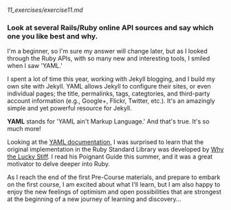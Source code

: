 *11_exercises/exercise11.md*

### Look at several Rails/Ruby online API sources and say which one you like best and why.

I'm a beginner, so I'm sure my answer will change later, but as I looked through the Ruby APIs, with so many new and interesting tools, I smiled when I saw 'YAML.'

I spent a lot of time this year, working with Jekyll blogging, and I build my own site with Jekyll. YAML allows Jekyll to configure their sites, or even individual pages; the title, permalinks, tags, categtories, and third-party account information (e.g., Google+, Flickr, Twitter, etc.). It's an amazingly simple and yet powerful resource for Jekyll.

**YAML** stands for 'YAML ain't Markup Language.' And that's true. It's so much more! 

Looking at the [YAML documentation](http://ruby-doc.org/stdlib-2.1.3/libdoc/yaml/rdoc/YAML.html), I was surprised to learn that the original implementation in the Ruby Standard Library was developed by [Why the Lucky Stiff](http://mislav.uniqpath.com/poignant-guide/). I read his Poignant Guide this summer, and it was a great motivator to delve deeper into Ruby.

As I reach the end of the first Pre-Course materials, and prepare to embark on the first course, I am excited about what I'll learn, but I am also happy to enjoy the new feelings of optimism and open possibilities that are strongest at the beginning of a new journey of learning and discovery...
